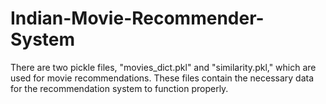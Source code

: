 # Indian-Movie-Recommender-System

There are two pickle files, "movies_dict.pkl" and "similarity.pkl," which are used for movie recommendations. 
These files contain the necessary data for the recommendation system to function properly.
